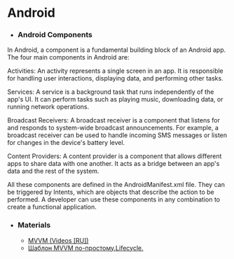 # Android

- ### Android Components 
In Android, a component is a fundamental building block of an Android app. The four main components in Android are:

Activities: An activity represents a single screen in an app. It is responsible for handling user interactions, displaying data, and performing other tasks.

Services: A service is a background task that runs independently of the app's UI. It can perform tasks such as playing music, downloading data, or running network operations.

Broadcast Receivers: A broadcast receiver is a component that listens for and responds to system-wide broadcast announcements. For example, a broadcast receiver can be used to handle incoming SMS messages or listen for changes in the device's battery level.

Content Providers: A content provider is a component that allows different apps to share data with one another. It acts as a bridge between an app's data and the rest of the system.

All these components are defined in the AndroidManifest.xml file. They can be triggered by Intents, which are objects that describe the action to be performed. A developer can use these components in any combination to create a functional application.



- ### Materials
  - [MVVM (Videos [RU])](https://www.youtube.com/watch?v=qEKsLJ8FYes&list=PLY8G5DMG6TiMlF-iZmLSnrThvZQHuSpt2)
  - [Шаблон MVVM по-простому.Lifecycle.](https://www.youtube.com/watch?v=JKoAeOaeV6k)
